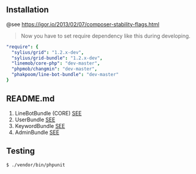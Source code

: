## Installation
@see https://igor.io/2013/02/07/composer-stability-flags.html

> Now you have to set require dependency like this during developing.
```yaml
"require": {
  "sylius/grid": "1.2.x-dev",
  "sylius/grid-bundle": "1.2.x-dev",
  "linemob/core-php": "dev-master",
  "phpmob/changmin": "dev-master",
  "phakpoom/line-bot-bundle": "dev-master"
}
```
## README.md
1. LineBotBundle (CORE)
[SEE](https://github.com/phakpoom/LineBotBundle/blob/master/src/LineMob/LineBotBundle/README.md)
2. UserBundle
[SEE](https://github.com/phakpoom/LineBotBundle/blob/master/src/LineMob/UserBundle/README.md)
3. KeywordBundle
[SEE](https://github.com/phakpoom/LineBotBundle/blob/master/src/LineMob/KeywordBundle/README.md)
4. AdminBundle
[SEE](https://github.com/phakpoom/LineBotBundle/blob/master/src/LineMob/AdminBundle/README.md)

## Testing
```
$ ./vendor/bin/phpunit
```
